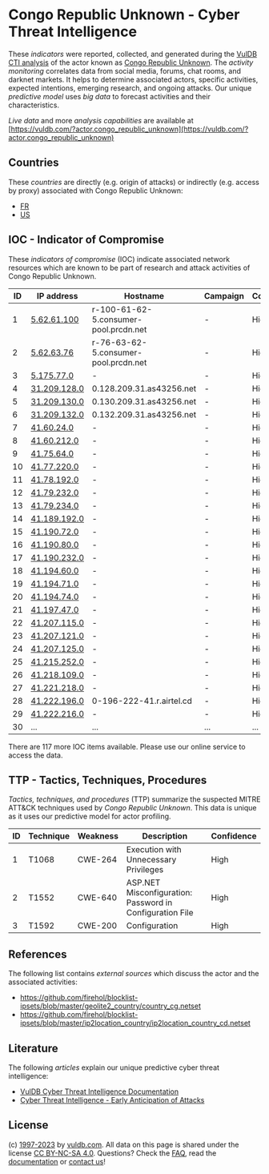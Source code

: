 # Congo Republic Unknown - Cyber Threat Intelligence

These _indicators_ were reported, collected, and generated during the [VulDB CTI analysis](https://vuldb.com/?kb.cti) of the actor known as [Congo Republic Unknown](https://vuldb.com/?actor.congo_republic_unknown). The _activity monitoring_ correlates data from social media, forums, chat rooms, and darknet markets. It helps to determine associated actors, specific activities, expected intentions, emerging research, and ongoing attacks. Our unique _predictive model_ uses _big data_ to forecast activities and their characteristics.

_Live data_ and more _analysis capabilities_ are available at [https://vuldb.com/?actor.congo_republic_unknown](https://vuldb.com/?actor.congo_republic_unknown)

## Countries

These _countries_ are directly (e.g. origin of attacks) or indirectly (e.g. access by proxy) associated with Congo Republic Unknown:

* [FR](https://vuldb.com/?country.fr)
* [US](https://vuldb.com/?country.us)

## IOC - Indicator of Compromise

These _indicators of compromise_ (IOC) indicate associated network resources which are known to be part of research and attack activities of Congo Republic Unknown.

ID | IP address | Hostname | Campaign | Confidence
-- | ---------- | -------- | -------- | ----------
1 | [5.62.61.100](https://vuldb.com/?ip.5.62.61.100) | r-100-61-62-5.consumer-pool.prcdn.net | - | High
2 | [5.62.63.76](https://vuldb.com/?ip.5.62.63.76) | r-76-63-62-5.consumer-pool.prcdn.net | - | High
3 | [5.175.77.0](https://vuldb.com/?ip.5.175.77.0) | - | - | High
4 | [31.209.128.0](https://vuldb.com/?ip.31.209.128.0) | 0.128.209.31.as43256.net | - | High
5 | [31.209.130.0](https://vuldb.com/?ip.31.209.130.0) | 0.130.209.31.as43256.net | - | High
6 | [31.209.132.0](https://vuldb.com/?ip.31.209.132.0) | 0.132.209.31.as43256.net | - | High
7 | [41.60.24.0](https://vuldb.com/?ip.41.60.24.0) | - | - | High
8 | [41.60.212.0](https://vuldb.com/?ip.41.60.212.0) | - | - | High
9 | [41.75.64.0](https://vuldb.com/?ip.41.75.64.0) | - | - | High
10 | [41.77.220.0](https://vuldb.com/?ip.41.77.220.0) | - | - | High
11 | [41.78.192.0](https://vuldb.com/?ip.41.78.192.0) | - | - | High
12 | [41.79.232.0](https://vuldb.com/?ip.41.79.232.0) | - | - | High
13 | [41.79.234.0](https://vuldb.com/?ip.41.79.234.0) | - | - | High
14 | [41.189.192.0](https://vuldb.com/?ip.41.189.192.0) | - | - | High
15 | [41.190.72.0](https://vuldb.com/?ip.41.190.72.0) | - | - | High
16 | [41.190.80.0](https://vuldb.com/?ip.41.190.80.0) | - | - | High
17 | [41.190.232.0](https://vuldb.com/?ip.41.190.232.0) | - | - | High
18 | [41.194.60.0](https://vuldb.com/?ip.41.194.60.0) | - | - | High
19 | [41.194.71.0](https://vuldb.com/?ip.41.194.71.0) | - | - | High
20 | [41.194.74.0](https://vuldb.com/?ip.41.194.74.0) | - | - | High
21 | [41.197.47.0](https://vuldb.com/?ip.41.197.47.0) | - | - | High
22 | [41.207.115.0](https://vuldb.com/?ip.41.207.115.0) | - | - | High
23 | [41.207.121.0](https://vuldb.com/?ip.41.207.121.0) | - | - | High
24 | [41.207.125.0](https://vuldb.com/?ip.41.207.125.0) | - | - | High
25 | [41.215.252.0](https://vuldb.com/?ip.41.215.252.0) | - | - | High
26 | [41.218.109.0](https://vuldb.com/?ip.41.218.109.0) | - | - | High
27 | [41.221.218.0](https://vuldb.com/?ip.41.221.218.0) | - | - | High
28 | [41.222.196.0](https://vuldb.com/?ip.41.222.196.0) | 0-196-222-41.r.airtel.cd | - | High
29 | [41.222.216.0](https://vuldb.com/?ip.41.222.216.0) | - | - | High
30 | ... | ... | ... | ...

There are 117 more IOC items available. Please use our online service to access the data.

## TTP - Tactics, Techniques, Procedures

_Tactics, techniques, and procedures_ (TTP) summarize the suspected MITRE ATT&CK techniques used by _Congo Republic Unknown_. This data is unique as it uses our predictive model for actor profiling.

ID | Technique | Weakness | Description | Confidence
-- | --------- | -------- | ----------- | ----------
1 | T1068 | CWE-264 | Execution with Unnecessary Privileges | High
2 | T1552 | CWE-640 | ASP.NET Misconfiguration: Password in Configuration File | High
3 | T1592 | CWE-200 | Configuration | High

## References

The following list contains _external sources_ which discuss the actor and the associated activities:

* https://github.com/firehol/blocklist-ipsets/blob/master/geolite2_country/country_cg.netset
* https://github.com/firehol/blocklist-ipsets/blob/master/ip2location_country/ip2location_country_cd.netset

## Literature

The following _articles_ explain our unique predictive cyber threat intelligence:

* [VulDB Cyber Threat Intelligence Documentation](https://vuldb.com/?kb.cti)
* [Cyber Threat Intelligence - Early Anticipation of Attacks](https://www.scip.ch/en/?labs.20201022)

## License

(c) [1997-2023](https://vuldb.com/?kb.changelog) by [vuldb.com](https://vuldb.com/?kb.about). All data on this page is shared under the license [CC BY-NC-SA 4.0](https://creativecommons.org/licenses/by-nc-sa/4.0/). Questions? Check the [FAQ](https://vuldb.com/?kb.faq), read the [documentation](https://vuldb.com/?kb) or [contact us](https://vuldb.com/?contact)!
